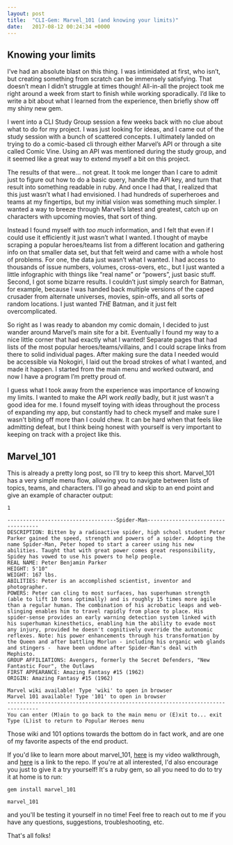 ```yaml
---
layout: post
title:  "CLI-Gem: Marvel_101 (and knowing your limits)"
date:   2017-08-12 00:24:34 +0000
---
```



## Knowing your limits
I’ve had an absolute blast on this thing. I was intimidated at first, who isn’t, but creating something from scratch can be immensely satisfying. That doesn’t mean I didn’t struggle at times though! All-in-all the project took me right around a week from start to finish while working sporadically. I’d like to write a bit about what I learned from the experience, then briefly show off my shiny new gem.

I went into a CLI Study Group session a few weeks back with no clue about what to do for my project. I was just looking for ideas, and I came out of the study session with a bunch of scattered concepts. I ultimately landed on trying to do a comic-based cli through either Marvel’s API or through a site called Comic Vine.  Using an API was mentioned during the study group, and it seemed like a great way to extend myself a bit on this project.

The results of that were… not great. It took me longer than I care to admit just to figure out how to do a basic query, handle the API key, and turn that result into something readable in ruby. And once I had that, I realized that this just wasn’t what I had envisioned. I had hundreds of superheroes and teams at my fingertips, but my initial vision was something much simpler. I wanted a way to breeze through Marvel’s latest and greatest, catch up on characters with upcoming movies, that sort of thing. 

Instead I found myself with *too much* information, and I felt that even if I could use it efficiently it just wasn’t what I wanted. I thought of maybe scraping a popular heroes/teams list from a different location and gathering info on that smaller data set, but that felt weird and came with a whole host of problems. For one, the data just wasn’t what I wanted. I had access to thousands of issue numbers, volumes, cross-overs, etc., but I just wanted a little infographic with things like “real name” or “powers”, just basic stuff. Second, I got some bizarre results. I couldn’t just simply search for Batman, for example, because I was handed back multiple versions of the caped crusader from alternate universes, movies, spin-offs, and all sorts of random locations. I just wanted *THE* Batman, and it just felt overcomplicated.

So right as I was ready to abandon my comic domain, I decided to just wander around Marvel’s main site for a bit. Eventually I found my way to a nice little corner that had exactly what I wanted! Separate pages that had lists of the most popular heroes/teams/villains, and I could scrape links from there to solid individual pages. After making sure the data I needed would be accessible via Nokogiri, I laid out the broad strokes of what I wanted, and made it happen. I started from the main menu and worked outward, and now I have a program I’m pretty proud of.

I guess what I took away from the experience was importance of knowing my limits. I wanted to make the API work *really* badly, but it just wasn’t a good idea for me. I found myself toying with ideas throughout the process of expanding my app, but constantly had to check myself and make sure I wasn't biting off more than I could chew. It can be hard when that feels like admitting defeat, but I think being honest with yourself is very important to keeping on track with a project like this.

## Marvel_101
This is already a pretty long post, so I’ll try to keep this short. Marvel_101 has a very simple menu flow, allowing you to navigate between lists of topics, teams, and characters. I'll go ahead and skip to an end point and give an example of character output:

```
1

-----------------------------------Spider-Man-----------------------------------
DESCRIPTION: Bitten by a radioactive spider, high school student Peter Parker gained the speed, strength and powers of a spider. Adopting the name Spider-Man, Peter hoped to start a career using his new abilities. Taught that with great power comes great responsibility, Spidey has vowed to use his powers to help people.
REAL NAME: Peter Benjamin Parker
HEIGHT: 5'10"
WEIGHT: 167 lbs.
ABILITIES: Peter is an accomplished scientist, inventor and photographer.
POWERS: Peter can cling to most surfaces, has superhuman strength (able to lift 10 tons optimally) and is roughly 15 times more agile than a regular human. The combination of his acrobatic leaps and web-slinging enables him to travel rapidly from place to place. His spider-sense provides an early warning detection system linked with his superhuman kinesthetics, enabling him the ability to evade most any injury, provided he doesn't cognitively override the autonomic reflexes. Note: his power enhancements through his transformation by the Queen and after battling Morlun - including his organic web glands and stingers -  have been undone after Spider-Man's deal with Mephisto.
GROUP AFFILIATIONS: Avengers, formerly the Secret Defenders, "New Fantastic Four", the Outlaws
FIRST APPEARANCE: Amazing Fantasy #15 (1962) 
ORIGIN: Amazing Fantasy #15 (1962)

Marvel wiki available! Type 'wiki' to open in browser
Marvel 101 available! Type '101' to open in browser
--------------------------------------------------------------------------------
You can enter (M)ain to go back to the main menu or (E)xit to... exit
Type (L)ist to return to Popular Heroes menu

```

Those wiki and 101 options towards the bottom do in fact work, and are one of my favorite aspects of the end product. 

If you'd like to learn more about marvel_101, [here](https://www.youtube.com/watch?v=pb5RuMjB2jg) is my video walkthrough, and [here](https://github.com/buchheimt/marvel_101) is a link to the repo.
If you're at all interested, I'd also encourage you just to give it a try yourself! It's a ruby gem, so all you need to do to try it at home is to run:

```gem install marvel_101```

```marvel_101```

and you'll be testing it yourself in no time! Feel free to reach out to me if you have any questions, suggestions, troubleshooting, etc.

That's all folks!

